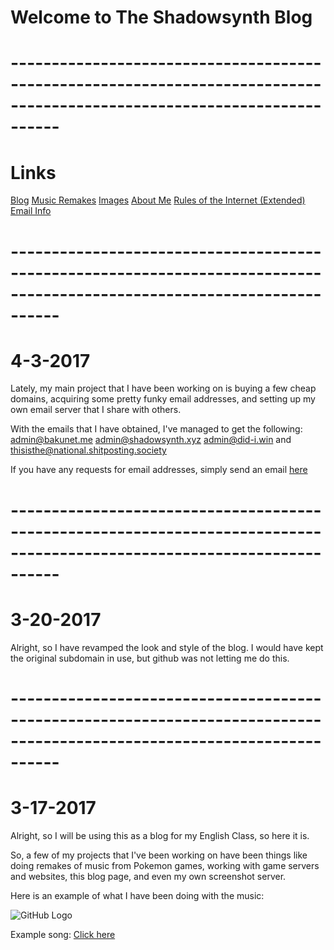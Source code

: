 # **Welcome to The Shadowsynth Blog**
# **------------------------------------------------------------------------------------------------------------------------**
# **Links**
[Blog](https://bakunet.me)
[Music Remakes](https://bakunet.me/music.html)
[Images](https://bakunet.me/images.html)
[About Me](https://bakunet.me/about.html)
[Rules of the Internet (Extended)](https://bakunet.me/internet.html)
[Email Info](https://bakunet.me/email_info.html)

# **------------------------------------------------------------------------------------------------------------------------**

# **4-3-2017**

Lately, my main project that I have been working on is buying a few cheap domains, acquiring some pretty funky email addresses, and setting up my own email server that I share with others.

With the emails that I have obtained, I've managed to get the following: admin@bakunet.me admin@shadowsynth.xyz admin@did-i.win and thisisthe@national.shitposting.society

If you have any requests for email addresses, simply send an email [here](mailto:chosensoundmusic147@gmail.com)



# **------------------------------------------------------------------------------------------------------------------------**

# **3-20-2017**

Alright, so I have revamped the look and style of the blog. I would have kept the original subdomain in use, but github was not letting me do this.

# **------------------------------------------------------------------------------------------------------------------------**

# **3-17-2017**
Alright, so I will be using this as a blog for my English Class,  so here it is.


So, a few of my projects that I've been working on have been things like doing remakes of music from Pokemon games, working with game servers and websites, this blog page, and even my own screenshot server.

 Here is an example of what I have been doing with the music: 
 
 ![GitHub Logo](https://this.bakunet.me/website/sucks/DESKTOP-Win10_-_Chrome_Remote_Desktop_1E7C406C.png)

  Example song: [Click here](https://this.bakunet.me/music/legendary_trio.mp3)
